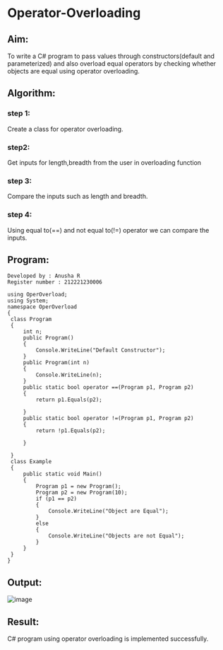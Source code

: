 # Operator-Overloading

## Aim:
 To write a C# program to pass values through constructors(default and parameterized) and also overload equal operators by checking whether objects are equal using operator overloading. 
 
 ## Algorithm:
### step 1:
Create a class for operator overloading.

### step2:
Get inputs for length,breadth from the user in overloading function

### step 3:
Compare the inputs such as length and breadth.

### step 4:
Using equal to(==) and not equal to(!=) operator we can compare the inputs.
 
 
 ## Program:
 ~~~
Developed by : Anusha R
Register number : 212221230006

using OperOverload;
using System;
namespace OperOverload
{
  class Program
  {
      int n;
      public Program()
      {
          Console.WriteLine("Default Constructor");
      }
      public Program(int n)
      {
          Console.WriteLine(n);
      }
      public static bool operator ==(Program p1, Program p2)
      {
          return p1.Equals(p2);

      }
      public static bool operator !=(Program p1, Program p2)
      {
          return !p1.Equals(p2);

      }

  }
  class Example
  {
      public static void Main()
      {
          Program p1 = new Program();
          Program p2 = new Program(10);
          if (p1 == p2)
          {
              Console.WriteLine("Object are Equal");
          }
          else
          {
              Console.WriteLine("Objects are not Equal");
          }
      }
  }
}

 ~~~
 
 ## Output:
 
 ![image](https://github.com/Anusha-Rajarajan/Operator-Overloading/assets/93427472/ad17cf7a-fa3a-4e5f-9477-2469a5762ea9)

 
 ## Result:
 C# program using operator overloading is implemented successfully.
